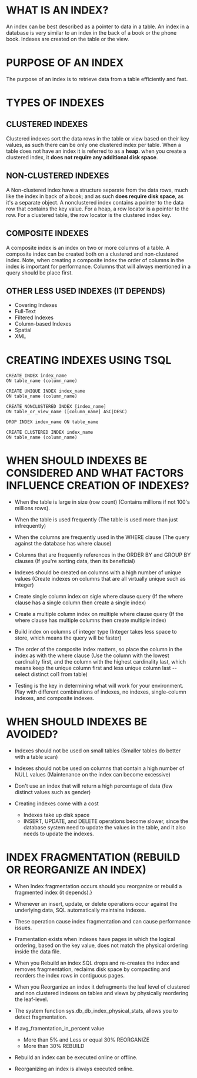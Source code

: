 # WHAT IS AN INDEX?

An index can be best described as a pointer to data in a table. An index in a database is very similar to an index in the back of a book or the phone book. Indexes are created on the table or the view.

# PURPOSE OF AN INDEX

The purpose of an index is to retrieve data from a table efficiently and fast.

# TYPES OF INDEXES

## CLUSTERED INDEXES

Clustered indexes sort the data rows in the table or view based on their key values, as such there can be only one clustered index per table. When a table does not have an index it is referred to as a **heap**. when you create a clustered index, it **does not require any additional disk space**.

## NON-CLUSTERED INDEXES

A Non-clustered index have a structure separate from the data rows, much like the index in back of a book; and as such **does require disk space**, as it's a separate object. A nonclustered index contains a pointer to the data row that contains the key value. For a heap, a row locator is a pointer to the row. For a clustered table, the row locator is the clustered index key.

## COMPOSITE INDEXES

A composite index is an index on two or more columns of a table. A composite index can be created both on a clustered and non-clustered index. Note, when creating a composite index the order of columns in the index is important for performance. Columns that will always mentioned in a query should be place first.

## OTHER LESS USED INDEXES (IT DEPENDS)

- Covering Indexes
- Full-Text
- Filtered Indexes
- Column-based Indexes
- Spatial
- XML

# CREATING INDEXES USING TSQL

```
CREATE INDEX index_name
ON table_name (column_name)

CREATE UNIQUE INDEX index_name
ON table_name (column_name)

CREATE NONCLUSTERED INDEX [index_name]
ON table_or_view_name ([column_name] ASC|DESC)

DROP INDEX index_name ON table_name

CREATE CLUSTERED INDEX index_name
ON table_name (column_name)
```

# WHEN SHOULD INDEXES BE CONSIDERED AND WHAT FACTORS INFLUENCE CREATION OF INDEXES?

- When the table is large in size (row count) (Contains millions if not 100's millions rows).

- When the table is used frequently (The table is used more than just infrequently)

- When the columns are frequently used in the WHERE clause (The query against the database has where clause)

- Columns that are frequently references in the ORDER BY and GROUP BY clauses (If you're sorting data, then its beneficial)

- Indexes should be created on columns with a high number of unique values (Create indexes on columns that are all virtually unique such as integer)

- Create single column index on sigle where clause query (If the where clause has a single column then create a single index)

- Create a multiple column index on multiple where clause query (If the where clause has multiple columns then create multiple index)

- Build index on columns of integer type (Integer takes less space to store, which means the query will be faster)

- The order of the composite index matters, so place the column in the index as with the where clause (Use the column with the lowest cardinality first, and the column with the highest cardinality last, which means keep the unique column first and less unique column last -- select distinct col1 from table)

- Testing is the key in determining what will work for your environment. Play with different combinations of indexes, no indexes, single-column indexes, and composite indexes.

# WHEN SHOULD INDEXES BE AVOIDED?

- Indexes should not be used on small tables (Smaller tables do better with a table scan)

- Indexes should not be used on columns that contain a high number of NULL values (Maintenance on the index can become excessive)

- Don't use an index that will return a high percentage of data (few distinct values such as gender)

- Creating indexes come with a cost
    - Indexes take up disk space
    - INSERT, UPDATE, and DELETE operations become slower, since the database system need to update the values in the table, and it also needs to update the indexes.

# INDEX FRAGMENTATION (REBUILD OR REORGANIZE AN INDEX)

- When Index fragmentation occurs should you reorganize or rebuild a fragmented index (it depends).}

- Whenever an insert, update, or delete operations occur against the underlying data, SQL automatically maintains indexes.

- These operation cause index fragmentation and can cause performance issues.

- Framentation exists when indexes have pages in which the logical ordering, based on the key value, does not match the physical ordering inside the data file.

- When you Rebuild an index SQL drops and re-creates the index and removes fragmentation, reclaims disk space by compacting and reorders the index rows in contiguous pages.

- When you Reorganize an index it defragments the leaf level of clustered and non clustered indexes on tables and views by physically reordering the leaf-level.

- The system function sys.db_db_index_physical_stats, allows you to detect fragmentation.

- If avg_framentation_in_percent value
    - More than 5% and Less or equal 30% REORGANIZE
    - More than 30% REBUILD

- Rebuild an index can be executed online or offline.
- Reorganizing an index is always executed online.